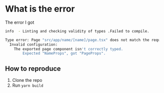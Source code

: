 # What is the error

The error I got

```sh
info  - Linting and checking validity of types .Failed to compile.

Type error: Page "src/app/name/[name]/page.tsx" does not match the required types of a Next.js Page.
  Invalid configuration:
    The exported page component isn't correctly typed.
        Expected "NameProps", got "PageProps".
```

## How to reproduce

1. Clone the repo
2. Run `yarn build`
